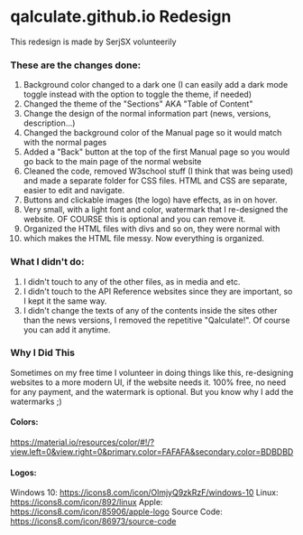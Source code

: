 # qalculate.github.io Redesign
This redesign is made by SerjSX volunteerily 

### These are the changes done:

1. Background color changed to a dark one (I can easily add a dark mode toggle instead with the option to toggle the theme, if needed)
2. Changed the theme of the "Sections" AKA "Table of Content"
3. Change the design of the normal information part (news, versions, description...)
4. Changed the background color of the Manual page so it would match with the normal pages
5. Added a "Back" button at the top of the first Manual page so you would go back to the main page of the normal website
6. Cleaned the code, removed W3school stuff (I think that was being used) and made a separate folder for CSS files. HTML and CSS are separate, easier to edit and navigate.
7. Buttons and clickable images (the logo) have effects, as in on hover.
8. Very small, with a light font and color, watermark that I re-designed the website. OF COURSE this is optional and you can remove it.
9. Organized the HTML files with divs and so on, they were normal with
10. which makes the HTML file messy. Now everything is organized.

### What I didn't do:

1. I didn't touch to any of the other files, as in media and etc.
2. I didn't touch to the API Reference websites since they are important, so I kept it the same way.
3. I didn't change the texts of any of the contents inside the sites other than the news versions, I removed the repetitive "Qalculate!". Of course you can add it anytime.

### Why I Did This
Sometimes on my free time I volunteer in doing things like this, re-designing websites to a more modern UI, if the website needs it. 100% free, no need for any payment, and the watermark is optional. But you know why I add the watermarks ;)

#### Colors:
https://material.io/resources/color/#!/?view.left=0&view.right=0&primary.color=FAFAFA&secondary.color=BDBDBD

#### Logos:
Windows 10: https://icons8.com/icon/OlmjyQ9zkRzF/windows-10
Linux: https://icons8.com/icon/892/linux
Apple: https://icons8.com/icon/85906/apple-logo
Source Code: https://icons8.com/icon/86973/source-code
